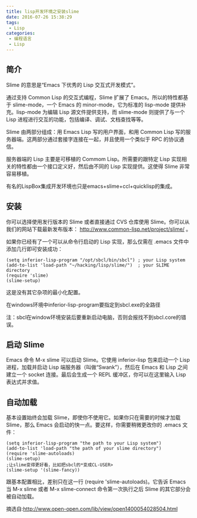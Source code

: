 ```yaml
---
title: lisp开发环境之安装slime
date: 2016-07-26 15:38:29
tags: 
 - Lisp
categories: 
 - 编程语言
 - Lisp
---
```

## 简介

Slime 的意思是“Emacs 下优秀的 Lisp 交互式开发模式”。

通过支持 Common Lisp 的交互式编程，Slime 扩展了 Emacs。所以的特性都基于 slime-mode，一个 Emacs 的 minor-mode，它为标准的 lisp-mode 提供补充。lisp-mode 为编辑 Lisp 源文件提供支持，而 slime-mode 则提供了与一个 Lisp 进程进行交互的功能，包括编译、调试、文档查找等等。

Slime 由两部分组成：用 Emacs Lisp 写的用户界面，和用 Common Lisp 写的服务器端。这两部分通过套接字连接在一起，并且使用一个类似于 RPC 的协议通信。

服务器端的 Lisp 主要是可移植的 Commom Lisp。所需要的跟特定 Lisp 实现相关的特性都由一个接口定义好，然后由不同的 Lisp 实现提供。这使得 Slime 非常容易移植。

有名的LispBox集成开发环境也只是emacs+slime+ccl+quicklisp的集成。

## 安装

你可以选择使用发行版本的 Slime 或者直接通过 CVS 仓库使用 Slime。你可以从我们的网站下载最新发布版本： http://www.common-lisp.net/project/slime/ 。

如果你已经有了一个可以从命令行启动的 Lisp 实现，那么仅需在 .emacs 文件中添加几行即可安装成功：

```
(setq inferior-lisp-program "/opt/sbcl/bin/sbcl") ; your Lisp system
(add-to-list 'load-path "~/hacking/lisp/slime/")  ; your SLIME directory
(require 'slime)
(slime-setup)
```

这是没有其它杂项的最小化配置。

在windows环境中inferior-lisp-program要指定到sbcl.exe的全路径

注：sbcl在window环境安装后要重新启动电脑，否则会报找不到sbcl.core的错误。

## 启动 Slime

Emacs 命令 M-x slime 可以启动 Slime。它使用 inferior-lisp 包来启动一个 Lisp 进程，加载并启动 Lisp 端服务器（叫做“Swank”），然后在 Emacs 和 Lisp 之间建立一个 socket 连接。最后会生成一个 REPL 缓冲区，你可以在这里输入 Lisp 表达式并求值。

## 自动加载

基本设置始终会加载 Slime，即使你不使用它。如果你只在需要的时候才加载 Slime，那么 Emacs 会启动的快一点。要这样，你需要稍微更改你的 .emacs 文件：

```
(setq inferior-lisp-program "the path to your Lisp system")
(add-to-list 'load-path "the path of your slime directory")
(require 'slime-autoloads)
(slime-setup)
;让slime变得更好看，比如把sbcl的*变成CL-USER>
(slime-setup '(slime-fancy))
```

跟基本配置相比，差别只在这一行 (require 'slime-autoloads)。它告诉 Emacs 当 M-x slime 或者 M-x slime-connect 命令第一次执行之后 Slime 的其它部分会被自动加载。

摘选自:http://www.open-open.com/lib/view/open1400054028504.html